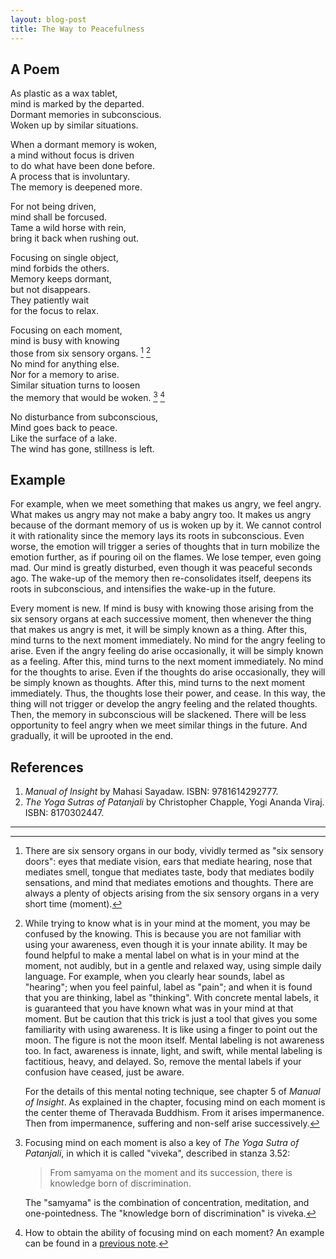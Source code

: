 ```yaml
---
layout: blog-post
title: The Way to Peacefulness
---
```


## A Poem

As plastic as a wax tablet,  
mind is marked by the departed.  
Dormant memories in subconscious.  
Woken up by similar situations.  

When a dormant memory is woken,  
a mind without focus is driven  
to do what have been done before.  
A process that is involuntary.  
The memory is deepened more.  

For not being driven,  
mind shall be forcused.  
Tame a wild horse with rein,  
bring it back when rushing out.  

Focusing on single object,  
mind forbids the others.  
Memory keeps dormant,  
but not disappears.  
They patiently wait  
for the focus to relax.  

Focusing on each moment,  
mind is busy with knowing  
those from six sensory organs. [^six-sensory-organs] [^mental-noting]  
No mind for anything else.  
Nor for a memory to arise.  
Similar situation turns to loosen  
the memory that would be woken. [^viveka] [^practice]  

No disturbance from subconscious,  
Mind goes back to peace.  
Like the surface of a lake.  
The wind has gone, stillness is left.  

  [^six-sensory-organs]: There are six sensory organs in our body, vividly termed as "six sensory doors": eyes that mediate vision, ears that mediate hearing, nose that mediates smell, tongue that mediates taste, body that mediates bodily sensations, and mind that mediates emotions and thoughts. There are always a plenty of objects arising from the six sensory organs in a very short time (moment).

  [^mental-noting]: While trying to know what is in your mind at the moment, you may be confused by the knowing. This is because you are not familiar with using your awareness, even though it is your innate ability. It may be found helpful to make a mental label on what is in your mind at the moment, not audibly, but in a gentle and relaxed way, using simple daily language. For example, when you clearly hear sounds, label as "hearing"; when you feel painful, label as "pain"; and when it is found that you are thinking, label as "thinking". With concrete mental labels, it is guaranteed that you have known what was in your mind at that moment. But be caution that this trick is just a tool that gives you some familiarity with using awareness. It is like using a finger to point out the moon. The figure is not the moon itself. Mental labeling is not awareness too. In fact, awareness is innate, light, and swift, while mental labeling is factitious, heavy, and delayed. So, remove the mental labels if your confusion have ceased, just be aware.

    For the details of this mental noting technique, see chapter 5 of _Manual of Insight_. As explained in the chapter, focusing mind on each moment is the center theme of Theravada Buddhism. From it arises impermanence. Then from impermanence, suffering and non-self arise successively.

  [^viveka]: Focusing mind on each moment is also a key of _The Yoga Sutra of Patanjali_, in which it is called "viveka", described in stanza 3.52:

    > From samyama on the moment and its succession, there is knowledge born of discrimination.

    The "samyama" is the combination of concentration, meditation, and one-pointedness. The "knowledge born of discrimination" is viveka.

  [^practice]: How to obtain the ability of focusing mind on each moment? An example can be found in a [previous note](2024-01-13-synaptic-plasticity.md#example).

## Example

For example, when we meet something that makes us angry, we feel angry. What makes us angry may not make a baby angry too. It makes us angry because of the dormant memory of us is woken up by it. We cannot control it with rationality since the memory lays its roots in subconscious. Even worse, the emotion will trigger a series of thoughts that in turn mobilize the emotion further, as if pouring oil on the flames. We lose temper, even going mad. Our mind is greatly disturbed, even though it was peaceful seconds ago. The wake-up of the memory then re-consolidates itself, deepens its roots in subconscious, and intensifies the wake-up in the future.

Every moment is new. If mind is busy with knowing those arising from the six sensory organs at each successive moment, then whenever the thing that makes us angry is met, it will be simply known as a thing. After this, mind turns to the next moment immediately. No mind for the angry feeling to arise. Even if the angry feeling do arise occasionally, it will be simply known as a feeling. After this, mind turns to the next moment immediately. No mind for the thoughts to arise. Even if the thoughts do arise occasionally, they will be simply known as thoughts. After this, mind turns to the next moment immediately. Thus, the thoughts lose their power, and cease. In this way, the thing will not trigger or develop the angry feeling and the related thoughts. Then, the memory in subconscious will be slackened. There will be less opportunity to feel angry when we meet similar things in the future. And gradually, it will be uprooted in the end.

## References

1. _Manual of Insight_ by Mahasi Sayadaw. ISBN: 9781614292777.
1. _The Yoga Sutras of Patanjali_ by Christopher Chapple, Yogi Ananda Viraj. ISBN: 8170302447.

---
